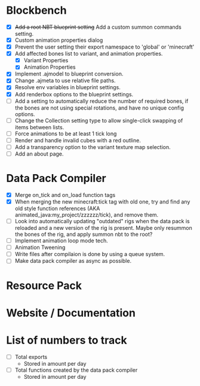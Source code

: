 
# Blockbench
- [x] ~~Add a root NBT blueprint setting~~ Add a custom summon commands setting.
- [x] Custom animation properties dialog
- [x] Prevent the user setting their export namespace to 'global' or 'minecraft'
- [x] Add affected bones list to variant, and animation properties.
    - [x] Variant Properties
    - [x] Animation Properties
- [x] Implement .ajmodel to blueprint conversion.
- [x] Change .ajmeta to use relative file paths.
- [x] Resolve env variables in blueprint settings.
- [x] Add renderbox options to the blueprint settings.
- [ ] Add a setting to automatically reduce the number of required bones, if the bones are not using special rotations, and have no unique config options.
- [ ] Change the Collection setting type to allow single-click swapping of items between lists.
- [ ] Force animations to be at least 1 tick long
- [ ] Render and handle invalid cubes with a red outline.
- [ ] Add a transparency option to the variant texture map selection.
- [ ] Add an about page.

# Data Pack Compiler
- [x] Merge on_tick and on_load function tags
- [x] When merging the new minecraft:tick tag with old one, try and find any old style function references (AKA animated_java:my_project/zzzzzz/tick), and remove them.
- [ ] Look into automatically updating "outdated" rigs when the data pack is reloaded and a new version of the rig is present. Maybe only resummon the bones of the rig, and apply summon nbt to the root?
- [ ] Implement animation loop mode tech.
- [ ] Animation Tweening
- [ ] Write files after compilaion is done by using a queue system.
- [ ] Make data pack compiler as async as possible.

# Resource Pack

# Website / Documentation

# List of numbers to track
- [ ] Total exports
    - Stored in amount per day
- [ ] Total functions created by the data pack compiler
    - Stored in amount per day

